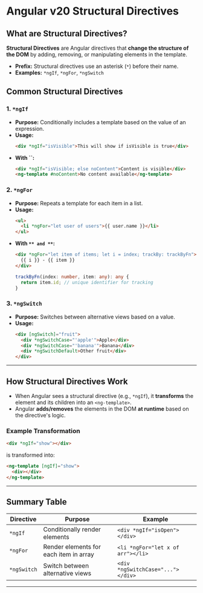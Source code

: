 # Angular v20 Structural Directives

## What are Structural Directives?

**Structural Directives** are Angular directives that **change the structure of the DOM** by adding, removing, or manipulating elements in the template.

- **Prefix:** Structural directives use an asterisk (`*`) before their name.
- **Examples:** `*ngIf`, `*ngFor`, `*ngSwitch`

## Common Structural Directives

### 1. `*ngIf`

- **Purpose:** Conditionally includes a template based on the value of an expression.
- **Usage:**
  ```html
  <div *ngIf="isVisible">This will show if isVisible is true</div>
  ```
- **With **``**:**
  ```html
  <div *ngIf="isVisible; else noContent">Content is visible</div>
  <ng-template #noContent>No content available</ng-template>
  ```

### 2. `*ngFor`

- **Purpose:** Repeats a template for each item in a list.
- **Usage:**
  ```html
  <ul>
    <li *ngFor="let user of users">{{ user.name }}</li>
  </ul>
  ```
- **With **``** and **``**:**
  ```html
  <div *ngFor="let item of items; let i = index; trackBy: trackByFn">
    {{ i }} - {{ item }}
  </div>
  ```
  ```typescript
  trackByFn(index: number, item: any): any {
    return item.id; // unique identifier for tracking
  }
  ```

### 3. `*ngSwitch`

- **Purpose:** Switches between alternative views based on a value.
- **Usage:**
  ```html
  <div [ngSwitch]="fruit">
    <div *ngSwitchCase="'apple'">Apple</div>
    <div *ngSwitchCase="'banana'">Banana</div>
    <div *ngSwitchDefault>Other fruit</div>
  </div>
  ```

---

## How Structural Directives Work

- When Angular sees a structural directive (e.g., `*ngIf`), it **transforms** the element and its children into an `<ng-template>`.
- Angular **adds/removes** the elements in the DOM **at runtime** based on the directive's logic.

### Example Transformation

```html
<div *ngIf="show"></div>
```

is transformed into:

```html
<ng-template [ngIf]="show">
  <div></div>
</ng-template>
```

---

## Summary Table

| Directive   | Purpose                                | Example                           |
| ----------- | -------------------------------------- | --------------------------------- |
| `*ngIf`     | Conditionally render elements          | `<div *ngIf="isOpen"></div>`      |
| `*ngFor`    | Render elements for each item in array | `<li *ngFor="let x of arr"></li>` |
| `*ngSwitch` | Switch between alternative views       | `<div *ngSwitchCase="..."></div>` |

---

